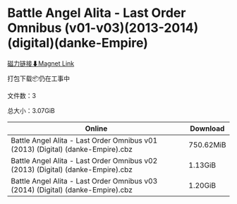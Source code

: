 # Battle Angel Alita - Last Order Omnibus (v01-v03)(2013-2014)(digital)(danke-Empire)

[磁力链接⬇Magnet Link](magnet:?xt=urn:btih:26356f236f390de5e6d985acaa97f5a6fe261055&dn=Battle%20Angel%20Alita%20-%20Last%20Order%20Omnibus%20%28v01-v03%29%282013-2014%29%28digital%29%28danke-Empire%29)

打包下载📦仍在工事中

文件数：3

总大小：3.07GiB

Online | Download
--- | ---
Battle Angel Alita - Last Order Omnibus v01 (2013) (Digital) (danke-Empire).cbz | 750.62MiB
Battle Angel Alita - Last Order Omnibus v02 (2013) (Digital) (danke-Empire).cbz | 1.13GiB
Battle Angel Alita - Last Order Omnibus v03 (2014) (Digital) (danke-Empire).cbz | 1.20GiB